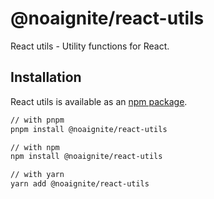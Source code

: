 # @noaignite/react-utils

React utils - Utility functions for React.

## Installation

React utils is available as an [npm package](https://www.npmjs.com/package/@noaignite/react-utils).

```sh
// with pnpm
pnpm install @noaignite/react-utils

// with npm
npm install @noaignite/react-utils

// with yarn
yarn add @noaignite/react-utils
```
